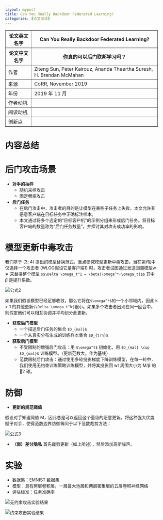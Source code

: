 ```yaml
---
layout: mypost
title: Can You Really Backdoor Federated Learning?
categories: [论文阅读]
---
```


<table border="1">
    <tr>
        <th>论文英文名字</th>
        <th>Can You Really Backdoor Federated Learning?</th>
    </tr>
    <tr>
        <th>论文中文名字</th>
        <th>你真的可以后门联邦学习吗？</th>
    </tr>
    <tr>
        <td>作者</td>
        <td>Ziteng Sun, Peter Kairouz, Ananda Theertha Suresh, H. Brendan McMahan</td>
    </tr>
    <tr>
        <td>来源</td>
        <td>CoRR, November 2019</td>
    </tr>
    <tr>
        <td>年份</td>
        <td>2019 年 11 月</td>
    </tr>
    <tr>
        <td>作者动机</td>
        <td></td>
    </tr>
    <tr>
        <td>阅读动机</td>
        <td></td>
    </tr>
    <tr>
        <td>创新点</td>
        <td></td>
    </tr>
</table>

# 内容总结  

# 后门攻击场景

+ **对手的抽样**
  + 随机采样攻击
  + 固定频率攻击
+ **后门任务**
  + 在后门攻击中，攻击者的目的是让模型在某些子任务上失败。本文允许非恶意客户端在目标任务中正确标注样本。
  + 本文通过将多个选定的“目标客户机”的示例分组来形成后门任务。将目标客户端的数量称为“后门任务数量”，并探讨其对攻击成功率的影响。

# 模型更新中毒攻击

我们基于 (3; 4) 提出的模型替换范式，重点研究模型更新中毒攻击。当在第t轮中仅选择一个攻击者 (WLOG假设它是客户端1) 时，攻击者试图通过发送回溯模型w ∗ 来替换整个模型
`$$\Delta \omega_t^1 = \beta(\omega^*-\omega_t)$$`
其中 $\beta$ 是提升系数。

![公式2](公式2.png)

如果我们假设模型已经足够收敛，那么它将在`$\omega^*$`的一个小邻域内，因此 k > 1 的其他更新`$\Delta \omega_t^k$`很小。如果多个攻击者出现在同一回合中，则假定他们可以相互协调并平均划分此更新。

+ **获取后门模型**
  + 一个描述后门任务的集合 `$D_{mal}$`
  + 一个从真实分布生成的训练样本集合 `$D_{trn}$`
+ **获取后门模型**
  + 不受限制的增强后门攻击：用 `$\omega^t$` 初始化，用 `$D_{mal} \cup $D_{mal}$` 训练模型。（更新范数大，作为基线）
  + 范数限制后门攻击：通过使用多轮投影梯度下降训练模型，在每一轮中，我们使用无约束训练策略训练模型，并将其投影回 wt 周围大小为 M/β 的 2 球。

# 防御

+ **更新的规范阈值**

假设对手知道阈值 M，因此总是可以返回这个量级的恶意更新。将这种强大优势赋予对手，使得范数边界防御等同于以下范数裁剪方法：

![公式3](公式3.png)

+ **（弱）差分隐私**
首先裁剪更新（如上所述），然后添加高斯噪声。

# 实验

+ 数据集：EMNIST 数据集
+ 模型：具有两层卷积层，一层最大池层和两层密集层的五层卷积神经网络
+ 评估标准：任务准确率

![无约束攻击实验结果](无约束攻击实验结果.png)

![约束攻击实验结果](约束攻击实验结果.png)

